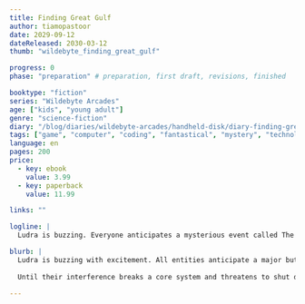 ```yaml
---
title: Finding Great Gulf
author: tiamopastoor
date: 2029-09-12
dateReleased: 2030-03-12
thumb: "wildebyte_finding_great_gulf"

progress: 0
phase: "preparation" # preparation, first draft, revisions, finished

booktype: "fiction"
series: "Wildebyte Arcades"
age: ["kids", "young adult"] 
genre: "science-fiction"
diary: "/blog/diaries/wildebyte-arcades/handheld-disk/diary-finding-great-gulf/"
tags: ["game", "computer", "coding", "fantastical", "mystery", "technology", "adventure"]
language: en
pages: 200
price:
  - key: ebook
    value: 3.99
  - key: paperback
    value: 11.99

links: ""

logline: |
  Ludra is buzzing. Everyone anticipates a mysterious event called The Great Gulf. Wildebyte ignores orders to jump into a risky game and witness it too. But their actions may have frozen the Gulf, and now an angry Ludra aims to imprison them in a dead game.

blurb: |
  Ludra is buzzing with excitement. All entities anticipate a major but mysterious event called The Great Gulf. Wildebyte secretly goes against the wishes of the Memory Police and jumps into a risky game to witness the event.
  
  Until their interference breaks a core system and threatens to shut down Ludra for good---unless Ludra shuts down Wildebyte's parents first.

---
```


